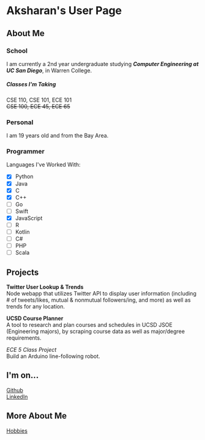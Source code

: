 # Aksharan's User Page  

## About Me  

### School  
I am currently a 2nd year undergraduate studying ***Computer Engineering at UC San Diego***, in Warren College.

##### Classes I'm Taking  
CSE 110, CSE 101, ECE 101  
~~CSE 100, ECE 45, ECE 65~~

### Personal 
I am 19 years old and from the Bay Area. 

### Programmer  

Languages I've Worked With:  
- [x] Python
- [x] Java
- [x] C
- [x] C++
- [ ] Go
- [ ] Swift
- [x] JavaScript
- [ ] R
- [ ] Kotlin
- [ ] C#
- [ ] PHP
- [ ] Scala

## Projects  

**Twitter User Lookup & Trends**  
Node webapp that utilizes Twitter API to display user information (including # of tweets/likes, mutual & nonmutual followers/ing, and more) as well as trends for any location.  

**UCSD Course Planner**  
A tool to research and plan courses and schedules in UCSD JSOE (Engineering majors), by scraping course data as well as major/degree requirements.

_ECE 5 Class Project_  
Build an Arduino line-following robot.



## I'm on...  
[Github](https://github.com/aksharans)  
[LinkedIn](https://www.linkedin.com/in/aksharan/) 


## More About Me
[Hobbies](/Hobbies.md)









